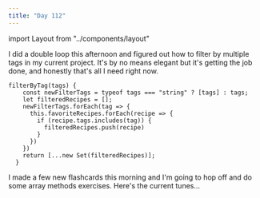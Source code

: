 ```yaml
---
title: "Day 112"
---
```


import Layout from "../components/layout"

<Layout>

I did a double loop this afternoon and figured out how to filter by multiple tags in my current project. It's by no means elegant but it's getting the job done, and honestly that's all I need right now.

```JS
filterByTag(tags) {
    const newFilterTags = typeof tags === "string" ? [tags] : tags;
    let filteredRecipes = [];
    newFilterTags.forEach(tag => {
      this.favoriteRecipes.forEach(recipe => {
        if (recipe.tags.includes(tag)) {
          filteredRecipes.push(recipe)
        }
      })
    })
    return [...new Set(filteredRecipes)];
  }
```

I made a few new flashcards this morning and I'm going to hop off and do some array methods exercises. Here's the current tunes...

<Spotify spotifyLink="album/6NTaxSEZsDR5RlGyBzKNmZ" />

  </Layout>
